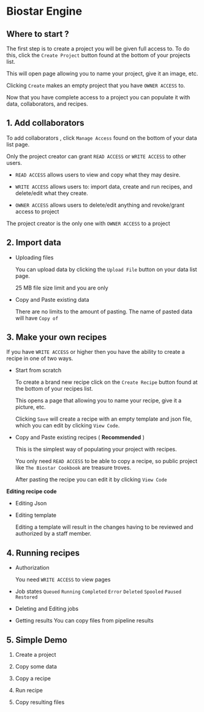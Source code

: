 # Biostar Engine


## Where to start ?

The first step is to create a project you will be given full access to. To  do this, click the ```Create Project``` button found at the bottom of your projects list. 

This will open page allowing you to name your project, give it an image, etc. 

Clicking `Create` makes an empty project that you have `OWNER ACCESS` to. 

Now that you have complete access to a project you can populate it with data, collaborators, and recipes. 


## 1. Add collaborators

To add collaborators , click ```Manage Access``` found on the bottom of your data list page.


Only the project creator can grant `READ ACCESS` or `WRITE ACCESS` to other users.

* `READ ACCESS` allows users to view and copy what they may desire.  

* `WRITE ACCESS` allows users to: import data, create and run recipes, and delete/edit what they create.

* `OWNER ACCESS` allows users to delete/edit anything and revoke/grant access to project

The project creator is the only one with `OWNER ACCESS` to a project


## 2. Import data


* Uploading files
   
   You can upload data by clicking the ```Upload File``` button on your data list page. 
   
   25 MB file size limit and you are only 
   
* Copy and Paste existing data

   There are no limits to the amount of pasting. The name of pasted data will have `Copy of `
   


## 3. Make your own recipes

If you have `WRITE ACCESS` or higher then you have the ability to create a recipe in one of two ways.

* Start from scratch

    To create a brand new recipe click on the ```Create Recipe``` button found at the bottom
    of your recipes list. 
    
    This opens a page that allowing you to name your recipe, give it a picture, etc. 
    
    Clicking `Save` will create a recipe with an empty template and json file, which you can edit by clicking `View Code`. 
    
   
* Copy and Paste existing recipes ( **Recommended** )

    This is the simplest way of populating your project with recipes.
    
    You only need `READ ACCESS` to be able to copy a recipe, so public project like `The Biostar Cookbook` are treasure troves.
    
    After pasting the recipe you can edit it by clicking `View Code`
    
   
**Editing recipe code**

   * Editing Json

   * Editing template
   
       Editing a template will result in the changes having to be reviewed and authorized by a staff member.
   

## 4. Running recipes

* Authorization

   You need `WRITE ACCESS` to view pages

* Job states
   `Queued`
   `Running`
   `Completed`
   `Error`
   `Deleted`
   `Spooled`
   `Paused`
   `Restored` 

* Deleting and Editing jobs

* Getting results
   You can copy files from pipeline results


## 5. Simple Demo


1. Create a project


2. Copy some data


3. Copy a recipe


4. Run recipe


5. Copy resulting files




